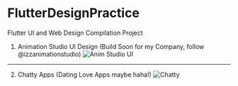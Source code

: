 # FlutterDesignPractice
Flutter UI and Web Design Compilation Project
1. Animation Studio UI Design (Build Soon for my Company, follow @izzanimationstudio)
![Anim Studio UI](https://user-images.githubusercontent.com/103131773/180998174-45d3b2f4-5734-42a6-914d-c8521e32f3af.png)

_____________________________________________________________

2. Chatty Apps (Dating Love Apps maybe haha!)
![Chatty](https://user-images.githubusercontent.com/103131773/180998247-cf79147d-bcbf-4e5d-91d9-d1b304bed8b6.png)
